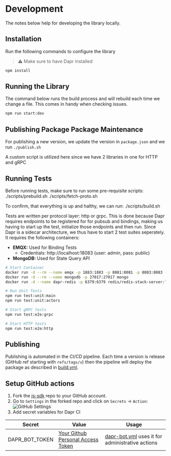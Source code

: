 # Development

The notes below help for developing the library locally.

## Installation

Run the following commands to configure the library

> ⚠ Make sure to have Dapr installed

```bash
npm install
```

## Running the Library

The command below runs the build process and will rebuild each time we change a file. This comes in handy when checking issues.

```bash
npm run start:dev
```

## Publishing Package Package Maintenance

For publishing a new version, we update the version in `package.json` and we run `./publish.sh`

A custom script is utilized here since we have 2 libraries in one for HTTP and gRPC

## Running Tests

Before running tests, make sure to run some pre-requisite scripts:
./scripts/prebuild.sh
./scripts/fetch-proto.sh

To confirm, that everything is up and halthy, we can run:
./scripts/build.sh

Tests are written per protocol layer: http or grpc. This is done because Dapr requires endpoints to be registered for for pubsub and bindings, making us having to start up the test, initialize those endpoints and then run. Since Dapr is a sidecar architecture, we thus have to start 2 test suites seperately. It requires the following containers:

- **EMQX:** Used for Binding Tests
  - Credentials: http://localhost:18083 (user: admin, pass: public)
- **MongoDB:** Used for State Query API

```bash
# Start Container
docker run -d --rm --name emqx -p 1883:1883 -p 8081:8081 -p 8083:8083 -p 8883:8883 -p 8084:8084 -p 18083:18083 emqx/emqx
docker run -d --rm --name mongodb -p 27017:27017 mongo
docker run -d --name dapr-redis -p 6379:6379 redis/redis-stack-server:latest

# Run Unit Tests
npm run test:unit:main
npm run test:unit:actors

# Start gRPC tests
npm run test:e2e:grpc

# Start HTTP tests
npm run test:e2e:http
```

## Publishing

Publishing is automated in the CI/CD pipeline. Each time a version is release (GitHub ref starting with `refs/tags/v`) then the pipeline will deploy the package as described in [build.yml](./.github/workflows/build.yml).

## Setup GitHub actions

1. Fork the [js-sdk](https://github.com/dapr/js-sdk) repo to your GitHub account.
1. Go to `Settings` in the forked repo and click on `Secrets` -> `Action`:
   ![GitHub Settings](./assets/github_setting.png)
1. Add secret variables for Dapr CI

| Secret         | Value                                                                                                                                                | Usage                                                                                                                      |
| -------------- | ---------------------------------------------------------------------------------------------------------------------------------------------------- | -------------------------------------------------------------------------------------------------------------------------- |
| DAPR_BOT_TOKEN | [Your Github Personal Access Token](https://docs.github.com/en/authentication/keeping-your-account-and-data-secure/creating-a-personal-access-token) | [dapr-bot.yml](https://github.com/dapr/js-sdk/blob/main/.github/workflows/dapr-bot.yml) uses it for administrative actions |
